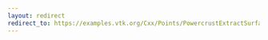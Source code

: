 ```yaml
---
layout: redirect
redirect_to: https://examples.vtk.org/Cxx/Points/PowercrustExtractSurface/
---
```

